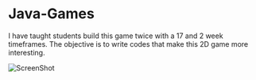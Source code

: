 Java-Games
==========

I have taught students build this game twice with a 17 and 2 week timeframes. The objective is to write codes that make this 2D game more interesting.

![ScreenShot](https://webdeveloper.com/imagesvr_ce/webdeveloper/animation/holiday/christmas/gifs/bunny.gif})
